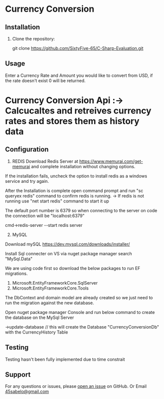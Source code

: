 # Currency Conversion

## Installation

1. Clone the repository:

   git clone https://github.com/SixtyFive-65/C-Sharp-Evaluation.git
   
## Usage

Enter a Currency Rate and Amount you would like to convert from USD, if the rate doesn't exist 0 will be returned.

# Currency Conversion Api :-> Calcucaltes and retreives currency rates and stores them as history data

## Configuration

1. REDIS
Download Redis Server at https://www.memurai.com/get-memurai and complete installation without changing options.

If the installation fails, uncheck the option to install redis as a windows service and try again.

After the Installation is complete open command prompt and run "sc queryex redis" command to confirm redis is running.
  -> If redis is not running use "net start redis" command to start it up

The default port number is 6379 so when connecting to the server on code the connection will be "localhost:6379"

cmd->redis-server   --start redis server

2. MySQL

Download mySQL https://dev.mysql.com/downloads/installer/ 

Install Sql connecter on VS via nuget package manager search "MySql.Data"

We are using code first so download the below packages to run EF migrations.

1. Microsoft.EntityFrameworkCore.SqlServer
2. Microsoft.EntityFrameworkCore.Tools

The DbContext and domain model are already created so we just need to run the migration against the new database.

Open nuget package manager Console and run below command to create the database on the MySql Server

->update-database  // this will create the Database "CurrencyConversionDb" with the CurrencyHistory Table

## Testing 

 Testing hasn't been fully implemented due to time constrait
 
 ## Support

For any questions or issues, please [open an issue](https://github.com/SixtyFive-65/C-Sharp-Evaluation) on GitHub.
Or Email 45sabelo@gmail.com 



